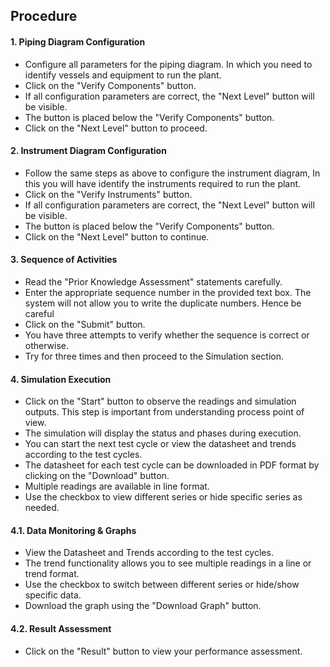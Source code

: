 ## Procedure

#### 1. Piping Diagram Configuration

- Configure all parameters for the piping diagram. In which you need to identify vessels and equipment to run the plant.
- Click on the "Verify Components" button.
- If all configuration parameters are correct, the "Next Level" button will be visible.
- The button is placed below the "Verify Components" button.
- Click on the "Next Level" button to proceed.

#### 2. Instrument Diagram Configuration

- Follow the same steps as above to configure the instrument diagram, In this you will have identify the instruments required to run the plant.
- Click on the "Verify Instruments" button.
- If all configuration parameters are correct, the "Next Level" button will be visible.
- The button is placed below the "Verify Components" button.
- Click on the "Next Level" button to continue.

#### 3. Sequence of Activities

- Read the "Prior Knowledge Assessment" statements carefully.
- Enter the appropriate sequence number in the provided text box. The system will not allow you to write the duplicate numbers. Hence be careful
- Click on the "Submit" button.
- You have three attempts to verify whether the sequence is correct or otherwise.
- Try for three times and then proceed to the Simulation section.

#### 4. Simulation Execution

- Click on the "Start" button to observe the readings and simulation outputs. This step is important from understanding process point of view.
- The simulation will display the status and phases during execution.
- You can start the next test cycle or view the datasheet and trends according to the test cycles.
- The datasheet for each test cycle can be downloaded in PDF format by clicking on the "Download" button.
- Multiple readings are available in line format.
- Use the checkbox to view different series or hide specific series as needed.

#### 4.1. Data Monitoring & Graphs

- View the Datasheet and Trends according to the test cycles.
- The trend functionality allows you to see multiple readings in a line or trend format.
- Use the checkbox to switch between different series or hide/show specific data.
- Download the graph using the "Download Graph" button.

#### 4.2. Result Assessment

- Click on the "Result" button to view your performance assessment.

